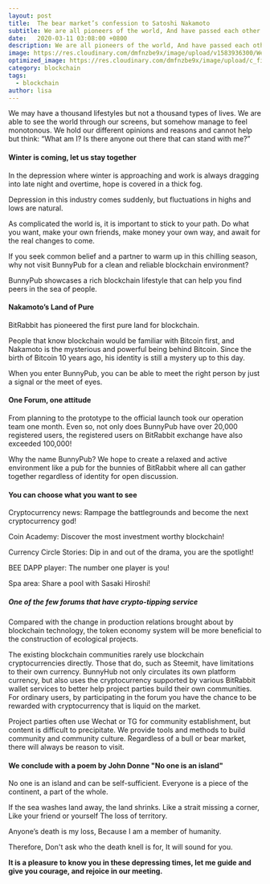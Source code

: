 ```yaml
---
layout: post
title:  The bear market’s confession to Satoshi Nakamoto
subtitle: We are all pioneers of the world, And have passed each other countless times. Now I finally recognize you, For you also pay tribute to Nakamoto.
date:   2020-03-11 03:08:00 +0800
description: We are all pioneers of the world, And have passed each other countless times. Now I finally recognize you, For you also pay tribute to Nakamoto.
image: https://res.cloudinary.com/dmfnzbe9x/image/upload/v1583936300/WechatIMG217_khmogt.jpg
optimized_image: https://res.cloudinary.com/dmfnzbe9x/image/upload/c_fill,h_171,w_325/v1583936300/WechatIMG217_khmogt.jpg
category: blockchain
tags:
  - blockchain
author: lisa
---
```


We may have a thousand lifestyles but not a thousand types of lives. We are able to see the world through our screens, but somehow manage to feel monotonous. We hold our different opinions and reasons and cannot help but think: “What am I? Is there anyone out there that can stand with me?”

#### Winter is coming, let us stay together

In the depression where winter is approaching and work is always dragging into late night and overtime, hope is covered in a thick fog.

Depression in this industry comes suddenly, but fluctuations in highs and lows are natural.

As complicated the world is, it is important to stick to your path. Do what you want, make your own friends, make money your own way, and await for the real changes to come.

If you seek common belief and a partner to warm up in this chilling season, why not visit BunnyPub for a clean and reliable blockchain environment?

BunnyPub showcases a rich blockchain lifestyle that can help you find peers in the sea of people.

#### Nakamoto’s Land of Pure

BitRabbit has pioneered the first pure land for blockchain.

People that know blockchain would be familiar with Bitcoin first, and Nakamoto is the mysterious and powerful being behind Bitcoin. Since the birth of Bitcoin 10 years ago, his identity is still a mystery up to this day.

When you enter BunnyPub, you can be able to meet the right person by just a signal or the meet of eyes.

#### One Forum, one attitude

From planning to the prototype to the official launch took our operation team one month. Even so, not only does BunnyPub have over 20,000 registered users, the registered users on BitRabbit exchange have also exceeded 100,000!

Why the name BunnyPub? We hope to create a relaxed and active environment like a pub for the bunnies of BitRabbit where all can gather together regardless of identity for open discussion.

#### You can choose what you want to see

Cryptocurrency news: Rampage the battlegrounds and become the next cryptocurrency god!

Coin Academy: Discover the most investment worthy blockchain!

Currency Circle Stories: Dip in and out of the drama, you are the spotlight!

BEE DAPP player: The number one player is you!

Spa area: Share a pool with Sasaki Hiroshi!

##### One of the few forums that have crypto-tipping service

Compared with the change in production relations brought about by blockchain technology, the token economy system will be more beneficial to the construction of ecological projects.

The existing blockchain communities rarely use blockchain cryptocurrencies directly. Those that do, such as Steemit, have limitations to their own currency. BunnyHub not only circulates its own platform currency, but also uses the cryptocurrency supported by various BitRabbit wallet services to better help project parties build their own communities. For ordinary users, by participating in the forum you have the chance to be rewarded with cryptocurrency that is liquid on the market.

Project parties often use Wechat or TG for community establishment, but content is difficult to precipitate. We provide tools and methods to build community and community culture. Regardless of a bull or bear market, there will always be reason to visit.

#### We conclude with a poem by John Donne "No one is an island"

No one is an island and can be self-sufficient.
Everyone is a piece of the continent, a part of the whole.

If the sea washes land away, the land shrinks.
Like a strait missing a corner,
Like your friend or yourself
The loss of territory.

Anyone’s death is my loss, Because I am a member of humanity.

Therefore, Don't ask who the death knell is for, It will sound for you.

<strong>It is a pleasure to know you in these depressing times, let me guide and give you courage, and rejoice in our meeting.</strong>